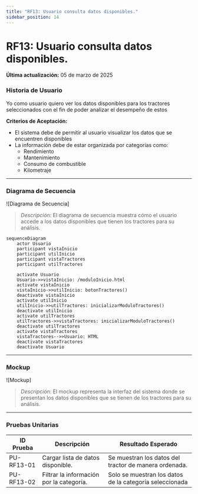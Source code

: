 ```yaml
---
title: "RF13: Usuario consulta datos disponibles."  
sidebar_position: 14
---
```


# RF13: Usuario consulta datos disponibles.

**Última actualización:** 05 de marzo de 2025

### Historia de Usuario

Yo como usuario quiero ver los datos disponibles para los tractores seleccionados con el fin de poder analizar el desempeño de estos

  **Criterios de Aceptación:**
  - El sistema debe de permitir al usuario visualizar los datos que se encuentren disponibles
  - La información debe de estar organizada por categorías como:
    - Rendimiento
    - Mantenimiento
    - Consumo de combustible
    - Kilometraje

---

### Diagrama de Secuencia

![Diagrama de Secuencia] 

> *Descripción*: El diagrama de secuencia muestra cómo el usuario accede a los datos disponibles que tienen los tractores para su análisis.

```mermaid
sequenceDiagram
    actor Usuario
    participant vistaInicio
    participant utilInicio
    participant vistaTractores
    participant utilTractores

    activate Usuario
    Usuario->>vistaInicio: /moduloInicio.html
    activate vistaInicio
    vistaInicio->>utilInicio: botonTractores()
    deactivate vistaInicio
    activate utilInicio
    utilInicio->>utilTractores: inicializarModuloTractores()
    deactivate utilInicio
    activate utilTractores
    utilTractores->>vistaTractores: inicializarModuloTractores()
    deactivate utilTractores
    activate vistaTractores
    vistaTractores-->>Usuario: HTML
    deactivate vistaTractores
    deactivate Usuario

```
---

### Mockup

![Mockup]

> *Descripción*: El mockup representa la interfaz del sistema donde se presentan los datos disponibles que se tienen de los tractores para su análisis.

---

### Pruebas Unitarias 
| ID Prueba | Descripción | Resultado Esperado |
|-----------|-------------|--------------------|
|PU-RF13-01|Cargar lista de datos disponible.|Se muestran los datos del tractor de manera ordenada.|
|PU-RF13-02|Filtrar la información por la categoría.|Solo se muestran los datos de la categoría seleccionada|
